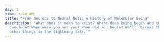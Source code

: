 ```yaml
---
day: 1
time: 8:00 AM
title: "From Neurons to Neural Nets: A History of Melecular Being"
description: "What does it mean to exist? Where does being begin and the natural
  conclude? When were you not you? When did you begin? We'll discuss this and
  other things in the lightning talk. "
---
```

